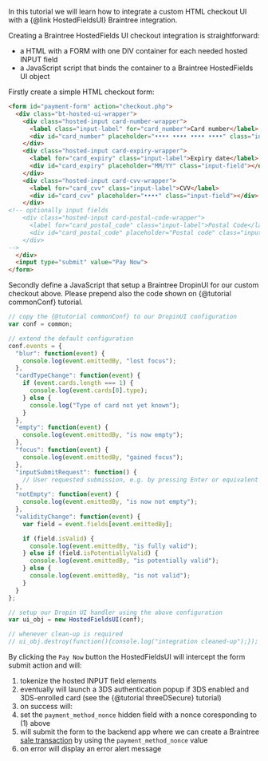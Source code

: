 In this tutorial we will learn how to integrate a custom HTML checkout UI with a {@link HostedFieldsUI} Braintree integration.

Creating a Braintree HostedFields UI checkout integration is straightforward:
- a HTML with a FORM with one DIV container for each needed hosted INPUT field 
- a JavaScript script that binds the container to a Braintree HostedFields UI object

Firstly create a simple HTML checkout form:
```html
<form id="payment-form" action="checkout.php">
  <div class="bt-hosted-ui-wrapper">
    <div class="hosted-input card-number-wrapper">
      <label class="input-label" for="card_number">Card number</label>
      <div id="card_number" placeholder="•••• •••• •••• ••••" class="input-field"></div>
    </div>
    <div class="hosted-input card-expiry-wrapper">
      <label for="card_expiry" class="input-label">Expiry date</label>
      <div id="card_expiry" placeholder="MM/YY" class="input-field"></div>
    </div>
    <div class="hosted-input card-cvv-wrapper">
      <label for="card_cvv" class="input-label">CVV</label>
      <div id="card_cvv" placeholder="••••" class="input-field"></div>
    </div>
<!-- optionally input fields
    <div class="hosted-input card-postal-code-wrapper">
      <label for="card_postal_code" class="input-label">Postal Code</label>
      <div id="card_postal_code" placeholder="Postal code" class="input-field"></div>
    </div>
-->    
  </div>
  <input type="submit" value="Pay Now">
</form>
```

Secondly define a JavaScript that setup a Braintree DropinUI for our custom checkout above. Please prepend also the code shown on {@tutorial commonConf} tutorial.

```javascript
// copy the {@tutorial commonConf} to our DropinUI configuration
var conf = common;

// extend the default configuration
conf.events = {
  "blur": function(event) {
    console.log(event.emittedBy, "lost focus");
  },
  "cardTypeChange": function(event) {
    if (event.cards.length === 1) {
      console.log(event.cards[0].type);
    } else {
      console.log("Type of card not yet known");
    }
  },
  "empty": function(event) {
    console.log(event.emittedBy, "is now empty");
  },
  "focus": function(event) {
    console.log(event.emittedBy, "gained focus");
  },
  "inputSubmitRequest": function() {
    // User requested submission, e.g. by pressing Enter or equivalent
  },
  "notEmpty": function(event) {
    console.log(event.emittedBy, "is now not empty");
  },
  "validityChange": function(event) {
    var field = event.fields[event.emittedBy];

    if (field.isValid) {
      console.log(event.emittedBy, "is fully valid");
    } else if (field.isPotentiallyValid) {
      console.log(event.emittedBy, "is potentially valid");
    } else {
      console.log(event.emittedBy, "is not valid");
    }
  }
};

// setup our Dropin UI handler using the above configuration
var ui_obj = new HostedFieldsUI(conf);

// whenever clean-up is required
// ui_obj.destroy(function(){console.log("integration cleaned-up");});
```

By clicking the `Pay Now` button the HostedFieldsUI will intercept the form submit action and will:
1. tokenize the hosted INPUT field elements
  1. eventually will launch a 3DS authentication popup if 3DS enabled and 3DS-enrolled card (see the {@tutorial threeDSecure} tutorial)  
2. on success will:
  1. set the `payment_method_nonce` hidden field with a nonce coresponding to (1) above
  2. will submit the form to the backend app where we can create a Braintree [sale transaction](https://developers.braintreepayments.com/reference/request/transaction/sale/php) by using the `payment_method_nonce` value
3. on error will display an error alert message
